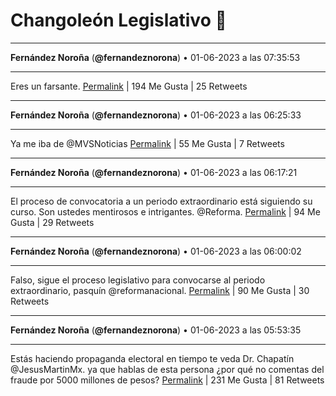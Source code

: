 # Changoleón Legislativo 🙈
*****
**Fernández Noroña** (**@fernandeznorona**) • 01-06-2023 a las 07:35:53
*****
Eres un farsante.
[Permalink](https://twitter.com/fernandeznorona/status/1664294706748981249) | 194 Me Gusta | 25 Retweets
*****
**Fernández Noroña** (**@fernandeznorona**) • 01-06-2023 a las 06:25:33
*****
Ya me iba de @MVSNoticias
[Permalink](https://twitter.com/fernandeznorona/status/1664277006064955394) | 55 Me Gusta | 7 Retweets
*****
**Fernández Noroña** (**@fernandeznorona**) • 01-06-2023 a las 06:17:21
*****
El proceso de convocatoria a un periodo extraordinario está siguiendo su curso. Son ustedes mentirosos e intrigantes. @Reforma.
[Permalink](https://twitter.com/fernandeznorona/status/1664274941762744321) | 94 Me Gusta | 29 Retweets
*****
**Fernández Noroña** (**@fernandeznorona**) • 01-06-2023 a las 06:00:02
*****
Falso, sigue el proceso legislativo para convocarse al periodo extraordinario, pasquín @reformanacional.
[Permalink](https://twitter.com/fernandeznorona/status/1664270585365659648) | 90 Me Gusta | 30 Retweets
*****
**Fernández Noroña** (**@fernandeznorona**) • 01-06-2023 a las 05:53:35
*****
Estás haciendo propaganda electoral en tiempo te veda Dr. Chapatín @JesusMartinMx. ya que hablas de esta persona ¿por qué no comentas del fraude por 5000 millones de pesos?
[Permalink](https://twitter.com/fernandeznorona/status/1664268958634225665) | 231 Me Gusta | 81 Retweets